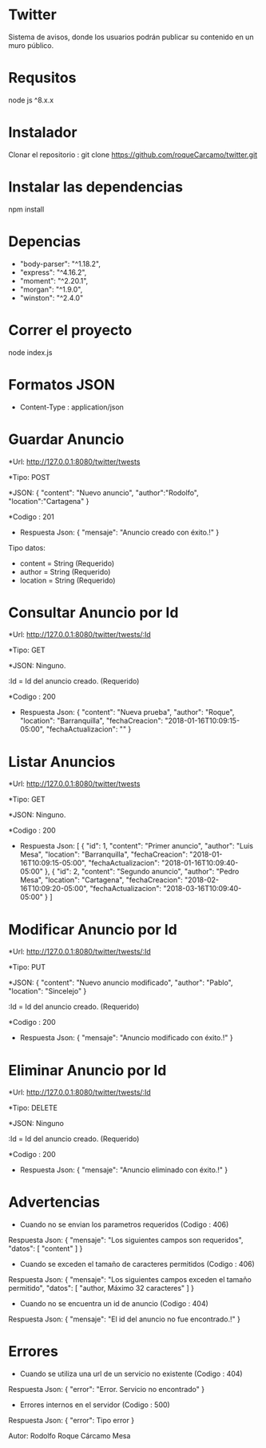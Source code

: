 # Twitter
Sistema de avisos, donde los usuarios podrán publicar su contenido en un muro público.

# Requsitos
node js ^8.x.x

# Instalador 
Clonar el repositorio : 
git clone https://github.com/roqueCarcamo/twitter.git

# Instalar las dependencias
npm install
 
# Depencias
* "body-parser": "^1.18.2",
* "express": "^4.16.2",
* "moment": "^2.20.1",
* "morgan": "^1.9.0",
* "winston": "^2.4.0"

# Correr el proyecto
node index.js 

# Formatos JSON
* Content-Type : application/json


# Guardar Anuncio
*Url: http://127.0.0.1:8080/twitter/twests

*Tipo: POST

*JSON: {
	"content": "Nuevo anuncio",
	"author":"Rodolfo",
	"location":"Cartagena"
}

*Codigo : 201

* Respuesta Json: {
	"mensaje": "Anuncio creado con éxito.!"
}

Tipo datos: 
* content = String (Requerido)
* author = String (Requerido)
* location = String (Requerido)

# Consultar Anuncio por Id
*Url: http://127.0.0.1:8080/twitter/twests/:Id

*Tipo: GET

*JSON: Ninguno.

:Id = Id del anuncio creado. (Requerido)

*Codigo : 200

* Respuesta Json:
{
    "content": "Nueva prueba",
    "author": "Roque",
    "location": "Barranquilla",
    "fechaCreacion": "2018-01-16T10:09:15-05:00",
    "fechaActualizacion": ""
}

# Listar Anuncios
*Url: http://127.0.0.1:8080/twitter/twests

*Tipo: GET

*JSON: Ninguno.

*Codigo : 200

* Respuesta Json:
[
    {
        "id": 1,
        "content": "Primer anuncio",
        "author": "Luis Mesa",
        "location": "Barranquilla",
        "fechaCreacion": "2018-01-16T10:09:15-05:00",
        "fechaActualizacion": "2018-01-16T10:09:40-05:00"
    },
    {
        "id": 2,
        "content": "Segundo anuncio",
        "author": "Pedro Mesa",
        "location": "Cartagena",
        "fechaCreacion": "2018-02-16T10:09:20-05:00",
        "fechaActualizacion": "2018-03-16T10:09:40-05:00"
    }
]
 
# Modificar Anuncio por Id
*Url: http://127.0.0.1:8080/twitter/twests/:Id

*Tipo: PUT

*JSON: {
    "content": "Nuevo anuncio modificado",
    "author": "Pablo",
    "location": "Sincelejo"
}

:Id = Id del anuncio creado. (Requerido)

*Codigo : 200

* Respuesta Json:
{
	"mensaje": "Anuncio modificado con éxito.!"
}

# Eliminar Anuncio por Id
*Url: http://127.0.0.1:8080/twitter/twests/:Id

*Tipo: DELETE

*JSON: Ninguno

:Id = Id del anuncio creado. (Requerido)

*Codigo : 200

* Respuesta Json:
{
	"mensaje": "Anuncio eliminado con éxito.!"
}

# Advertencias

* Cuando no se envian los parametros requeridos (Codigo : 406)

Respuesta Json:
{
    "mensaje": "Los siguientes campos son requeridos",
    "datos": [
        "content"
    ]
}

* Cuando se exceden el tamaño de caracteres permitidos (Codigo : 406)

Respuesta Json:
{
    "mensaje": "Los siguientes campos exceden el tamaño permitido",
    "datos": [
        "author, Máximo 32 caracteres"
    ]
}

* Cuando no se encuentra un id de anuncio (Codigo : 404)

Respuesta Json:
{
    "mensaje": "El id del anuncio no fue encontrado.!"
}

# Errores
* Cuando se utiliza una url de un servicio no existente (Codigo : 404)

Respuesta Json: 
{
    "error": "Error. Servicio no encontrado"
}

* Errores internos en el servidor (Codigo : 500)

Respuesta Json:
{
    "error": Tipo error
}

Autor: Rodolfo Roque Cárcamo Mesa

